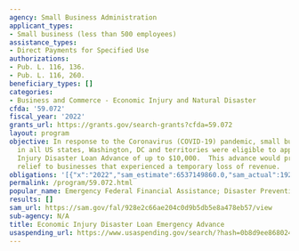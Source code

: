 ```yaml
---
agency: Small Business Administration
applicant_types:
- Small business (less than 500 employees)
assistance_types:
- Direct Payments for Specified Use
authorizations:
- Pub. L. 116, 136.
- Pub. L. 116, 260.
beneficiary_types: []
categories:
- Business and Commerce - Economic Injury and Natural Disaster
cfda: '59.072'
fiscal_year: '2022'
grants_url: https://grants.gov/search-grants?cfda=59.072
layout: program
objective: In response to the Coronavirus (COVID-19) pandemic, small business owners
  in all US states, Washington, DC and territories were eligible to apply for an Economic
  Injury Disaster Loan Advance of up to $10,000.  This advance would provide economic
  relief to businesses that experienced a temporary loss of revenue.
obligations: '[{"x":"2022","sam_estimate":6537149860.0,"sam_actual":1925993361.0,"usa_spending_actual":1920054636.28},{"x":"2023","sam_estimate":14492.0,"sam_actual":0.0,"usa_spending_actual":-2042948.9100000001},{"x":"2024","sam_estimate":0.0,"sam_actual":0.0,"usa_spending_actual":-4893970.57}]'
permalink: /program/59.072.html
popular_name: Emergency Federal Financial Assistance; Disaster Prevention and Relief
results: []
sam_url: https://sam.gov/fal/928e2c66ae204c0d9b5db5e8a478eb57/view
sub-agency: N/A
title: Economic Injury Disaster Loan Emergency Advance
usaspending_url: https://www.usaspending.gov/search/?hash=0b8d9ee868024c2b3e13d31e9aade8c4
---
```


